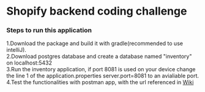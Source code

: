# Shopify backend coding challenge
### Steps to run this application
1.Download the package and build it with gradle(recommended to use intelliJ).  
2.Download postgres database and create a database named "inventory" on localhost:5432  
3.Run the inventory application, if port 8081 is used on your device change the line 1 of the application.properties server.port=8081 to an avialiable port.  
4.Test the functionalities with postman app, with the url referenced in [Wiki](https://github.com/Will-Li-zw/shopify/wiki/API-Reference)
